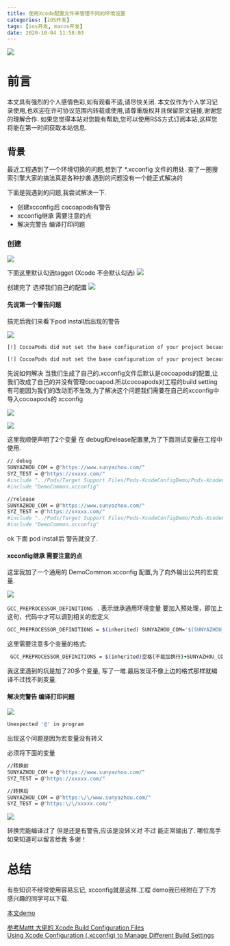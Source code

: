 ```yaml
---
title: 使用Xcode配置文件来管理不同的环境设置
categories: [iOS开发]
tags: [ios开发, macos开发]
date: 2020-10-04 11:58:03
---
```


![](/assets/images/20201004XcodeBuildXcconfigFile/XcodeBuildConfigrationFile1.png)

# 前言

本文具有强烈的个人感情色彩,如有观看不适,请尽快关闭. 本文仅作为个人学习记录使用,也欢迎在许可协议范围内转载或使用,请尊重版权并且保留原文链接,谢谢您的理解合作. 如果您觉得本站对您能有帮助,您可以使用RSS方式订阅本站,这样您将能在第一时间获取本站信息.

## 背景

最近工程遇到了一个环境切换的问题,想到了 *.xcconfig 文件的用处. 查了一圈搜索引擎大家的搞法真是各种抄袭.遇到的问题没有一个能正式解决的

下面是我遇到的问题,我尝试解决一下.

* 创建xcconfig后 cocoapods有警告
* xcconfig继承 需要注意的点
* 解决完警告 编译打印问题

### 创建

![](/assets/images/20201004XcodeBuildXcconfigFile/xcconfig1.png)

下面这里默认勾选tagget (Xcode 不会默认勾选)
![](/assets/images/20201004XcodeBuildXcconfigFile/xcconfig2.png)

创建完了 选择我们自己的配置
![](/assets/images/20201004XcodeBuildXcconfigFile/xcconfig3.png)

#### 先说第一个警告问题

搞完后我们来看下pod install后出现的警告

![](/assets/images/20201004XcodeBuildXcconfigFile/xcconfig4.png)

``` sh
[!] CocoaPods did not set the base configuration of your project because your project already has a custom config set. In order for CocoaPods integration to work at all, please either set the base configurations of the target `XcodeConfigDemo` to `Target Support Files/Pods-XcodeConfigDemo/Pods-XcodeConfigDemo.debug.xcconfig` or include the `Target Support Files/Pods-XcodeConfigDemo/Pods-XcodeConfigDemo.debug.xcconfig` in your build configuration (`XcodeConfigDemo/DemoDebug.xcconfig`).

[!] CocoaPods did not set the base configuration of your project because your project already has a custom config set. In order for CocoaPods integration to work at all, please either set the base configurations of the target `XcodeConfigDemo` to `Target Support Files/Pods-XcodeConfigDemo/Pods-XcodeConfigDemo.release.xcconfig` or include the `Target Support Files/Pods-XcodeConfigDemo/Pods-XcodeConfigDemo.release.xcconfig` in your build configuration (`XcodeConfigDemo/DemoRelease.xcconfig`).
```

先说如何解决 当我们生成了自己的.xcconfig文件后默认是cocoapods的配置,让我们改成了自己的并没有管理cocoapod.所以cocoapods对工程的build setting有可能因为我们的改动而不生效,为了解决这个问题我们需要在自己的xcconfig中导入cocoapods的 xcconfig


![](/assets/images/20201004XcodeBuildXcconfigFile/xcconfig5.png)

![](/assets/images/20201004XcodeBuildXcconfigFile/xcconfig6.png)


这里我顺便声明了2个变量 在 debug和release配置里,为了下面测试变量在工程中使用.

``` sh
// debug
SUNYAZHOU_COM = @"https://www.sunyazhou.com/"
SYZ_TEST = @"https://xxxxx.com/"
#include "../Pods/Target Support Files/Pods-XcodeConfigDemo/Pods-XcodeConfigDemo.release.xcconfig"
#include "DemoCommon.xcconfig"

//release
SUNYAZHOU_COM = @"https://www.sunyazhou.com/"
SYZ_TEST = @"https://xxxxx.com/"
#include "../Pods/Target Support Files/Pods-XcodeConfigDemo/Pods-XcodeConfigDemo.debug.xcconfig"
#include "DemoCommon.xcconfig"
```

ok 下面 pod install后 警告就没了. 

#### xcconfig继承 需要注意的点

这里我加了一个通用的 DemoCommon.xcconfig 配置,为了向外输出公共的宏变量.

![](/assets/images/20201004XcodeBuildXcconfigFile/xcconfig7.png)

`GCC_PREPROCESSOR_DEFINITIONS ` . 表示继承通用环境变量 要加入预处理，即加上这句，代码中才可以调到相关的宏定义

``` sh
GCC_PREPROCESSOR_DEFINITIONS = $(inherited) SUNYAZHOU_COM='$(SUNYAZHOU_COM)' SYZ_TEST='$(SYZ_TEST)' 
```

这里需要注意多个变量的格式:

``` sh
 GCC_PREPROCESSOR_DEFINITIONS = $(inherited)空格(不能加换行)+SUNYAZHOU_COM='$(SUNYAZHOU_COM)'+空格(不能加换行)SYZ_TEST='$(SYZ_TEST)' 
```
我这里遇到的坑是加了20多个变量, 写了一堆.最后发现不像上边的格式那样就编译不过找不到变量.

#### 解决完警告 编译打印问题

![](/assets/images/20201004XcodeBuildXcconfigFile/xcconfig8.png)

``` sh
Unexpected '@' in program
```

出现这个问题是因为宏变量没有转义

必须将下面的变量 

``` sh
//转换前
SUNYAZHOU_COM = @"https://www.sunyazhou.com/"
SYZ_TEST = @"https://xxxxx.com/"

//转换后
SUNYAZHOU_COM = @"https:\/\/www.sunyazhou.com/"
SYZ_TEST = @"https:\/\/xxxxx.com/"

```

![](/assets/images/20201004XcodeBuildXcconfigFile/xcconfig9.png)

转换完能编译过了 但是还是有警告,应该是没转义对 不过 能正常输出了. 哪位高手如果知道可以留言给我 多谢！

# 总结

有些知识不经常使用容易忘记, xcconfig就是这样.工程 demo我已经附在了下方 感兴趣的同学可以下载.

[本文demo](https://github.com/sunyazhou13/XcodeConfigDemo) 



[参考Mattt 大佬的 Xcode Build Configuration Files](https://nshipster.com/xcconfig/)    
[Using Xcode Configuration (.xcconfig) to Manage Different Build Settings](https://www.appcoda.com/xcconfig-guide/)  
